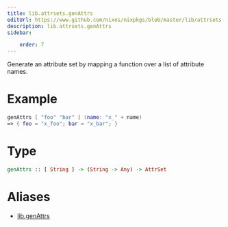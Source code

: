 ```yaml
---
title: lib.attrsets.genAttrs
editUrl: https://www.github.com/nixos/nixpkgs/blob/master/lib/attrsets.nix#L778C5
description: lib.attrsets.genAttrs
sidebar:

    order: 7
---
```


Generate an attribute set by mapping a function over a list of
attribute names.

# Example

```nix
genAttrs [ "foo" "bar" ] (name: "x_" + name)
=> { foo = "x_foo"; bar = "x_bar"; }
```

# Type

```haskell
genAttrs :: [ String ] -> (String -> Any) -> AttrSet
```


# Aliases

- [lib.genAttrs](/nix-doc-comments/reference/lib/lib-genAttrs)



